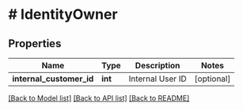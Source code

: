 # # IdentityOwner

## Properties

Name | Type | Description | Notes
------------ | ------------- | ------------- | -------------
**internal_customer_id** | **int** | Internal User ID | [optional] 

[[Back to Model list]](../../README.md#documentation-for-models) [[Back to API list]](../../README.md#documentation-for-api-endpoints) [[Back to README]](../../README.md)


